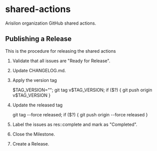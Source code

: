 # shared-actions

Arisilon organization GitHub shared actions.

## Publishing a Release

This is the procedure for releasing the shared actions

1. Validate that all issues are "Ready for Release".
1. Update CHANGELOG.md.
1. Apply the version tag

    $TAG_VERSION=""; git tag v$TAG_VERSION; if ($?) { git push origin v$TAG_VERSION }

1. Update the released tag

    git tag --force released; if ($?) { git push origin --force released }

1. Label the issues as res::complete and mark as "Completed".
1. Close the Milestone.
1. Create a Release.

<!--- cSpell:ignore vjer virtualenv -->
